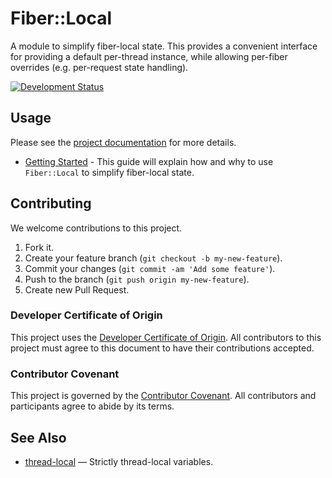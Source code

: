 # Fiber::Local

A module to simplify fiber-local state. This provides a convenient interface for providing a default per-thread instance, while allowing per-fiber overrides (e.g. per-request state handling).

[![Development Status](https://github.com/socketry/fiber-local/workflows/Test/badge.svg)](https://github.com/socketry/fiber-local/actions?workflow=Test)

## Usage

Please see the [project documentation](https://socketry.github.io/fiber-local/) for more details.

  - [Getting Started](https://socketry.github.io/fiber-local/guides/getting-started/index) - This guide will explain how and why to use `Fiber::Local` to simplify fiber-local state.

## Contributing

We welcome contributions to this project.

1.  Fork it.
2.  Create your feature branch (`git checkout -b my-new-feature`).
3.  Commit your changes (`git commit -am 'Add some feature'`).
4.  Push to the branch (`git push origin my-new-feature`).
5.  Create new Pull Request.

### Developer Certificate of Origin

This project uses the [Developer Certificate of Origin](https://developercertificate.org/). All contributors to this project must agree to this document to have their contributions accepted.

### Contributor Covenant

This project is governed by the [Contributor Covenant](https://www.contributor-covenant.org/). All contributors and participants agree to abide by its terms.

## See Also

  - [thread-local](https://github.com/socketry/thread-local) — Strictly thread-local variables.
